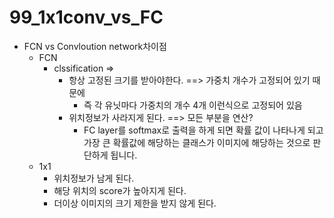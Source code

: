 # 99_1x1conv_vs_FC



- FCN vs Convloution network차이점
  - FCN
    - clssification => 
      - 항상 고정된 크기를 받아야한다. ==> 가중치 개수가 고정되어 있기 때문에
        - 즉 각 유닛마다 가중치의 개수 4개 이런식으로 고정되어 있음 
      - 위치정보가 사라지게 된다. ==> 모든 부분을 연산?
        - FC layer를 softmax로 출력을 하게 되면 확률 값이 나타나게 되고 가장 큰 확률값에 해당하는 클래스가 이미지에 해당하는 것으로 판단하게 됩니다.
  - 1x1
    - 위치정보가 남게 된다.
    - 해당 위치의 score가 높아지게 된다.
    - 더이상 이미지의 크기 제한을 받지 않게 된다.